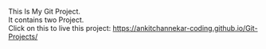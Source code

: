 This Is My Git Project.<br>
It contains two Project.
<br>
Click on this to live this project:
https://ankitchannekar-coding.github.io/Git-Projects/
